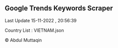 

## Google Trends Keywords Scraper 
 
Last Update 15-11-2022 , 20:56:39

Country List :
VIETNAM.json



© Abdul Muttaqin 
